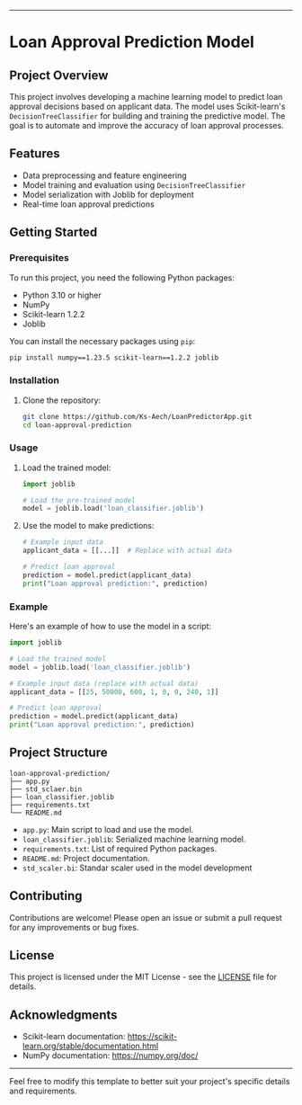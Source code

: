 
---

# Loan Approval Prediction Model

## Project Overview

This project involves developing a machine learning model to predict loan approval decisions based on applicant data. The model uses Scikit-learn's `DecisionTreeClassifier` for building and training the predictive model. The goal is to automate and improve the accuracy of loan approval processes.

## Features

- Data preprocessing and feature engineering
- Model training and evaluation using `DecisionTreeClassifier`
- Model serialization with Joblib for deployment
- Real-time loan approval predictions

## Getting Started

### Prerequisites

To run this project, you need the following Python packages:
- Python 3.10 or higher
- NumPy
- Scikit-learn 1.2.2
- Joblib

You can install the necessary packages using `pip`:

```bash
pip install numpy==1.23.5 scikit-learn==1.2.2 joblib
```

### Installation

1. Clone the repository:
    ```bash
    git clone https://github.com/Ks-Aech/LoanPredictorApp.git
    cd loan-approval-prediction
    ```

### Usage

1. Load the trained model:

    ```python
    import joblib

    # Load the pre-trained model
    model = joblib.load('loan_classifier.joblib')
    ```

2. Use the model to make predictions:
    ```python
    # Example input data
    applicant_data = [[...]]  # Replace with actual data

    # Predict loan approval
    prediction = model.predict(applicant_data)
    print("Loan approval prediction:", prediction)
    ```

### Example

Here's an example of how to use the model in a script:

```python
import joblib

# Load the trained model
model = joblib.load('loan_classifier.joblib')

# Example input data (replace with actual data)
applicant_data = [[25, 50000, 600, 1, 0, 0, 240, 1]]

# Predict loan approval
prediction = model.predict(applicant_data)
print("Loan approval prediction:", prediction)
```

## Project Structure

```
loan-approval-prediction/
├── app.py
├── std_sclaer.bin
├── loan_classifier.joblib
├── requirements.txt
└── README.md
```

- `app.py`: Main script to load and use the model.
- `loan_classifier.joblib`: Serialized machine learning model.
- `requirements.txt`: List of required Python packages.
- `README.md`: Project documentation.
- `std_scaler.bi`: Standar scaler used in the model development

## Contributing

Contributions are welcome! Please open an issue or submit a pull request for any improvements or bug fixes.

## License

This project is licensed under the MIT License - see the [LICENSE](LICENSE) file for details.

## Acknowledgments

- Scikit-learn documentation: https://scikit-learn.org/stable/documentation.html
- NumPy documentation: https://numpy.org/doc/

---

Feel free to modify this template to better suit your project's specific details and requirements.
